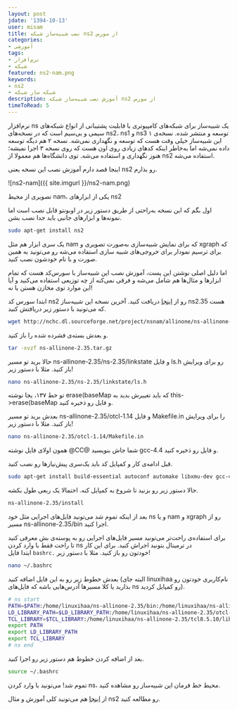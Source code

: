 ```yaml
---
layout: post
jdate: '1394-10-13'
user: misam
title: نصب شبیه‌ساز شبکه ns2 از سورس
categories:
- آموزشی
tags:
- نرم‌افزار
- شبکه
featured: ns2-nam.png
keywords:
- ns2
- شبکه ساز شبکه
description: آموزش نصب شبیه‌ساز شبکه ns2 از سورس
timeToRead: 5
---
```


نرم‌افزار ns یک شبیه‌ساز برای شبکه‌های کامپیوتری با قابلیت پشتیبانی از انواع شبکه‌های سیمی و بی‌سیم است که در نسخه‌های ns2، ns1 و ns3 توسعه و منتشر شده. نسخه‌ی ۱ این شبیه‌ساز خیلی وقت هست که توسعه و نگهداری نمی‌شه. نسخه ۲ هم دیگه توسعه داده نمی‌شه اما به‌خاطر اینکه کدهای زیادی روی اون هست که روی نسخه ۳ اجرا نمیشه؛ هنوز نگهداری و استفاده می‌شه. توی دانشگاه‌ها هم معمولا از ns2 استفاده می‌شه.

اینجا قصد دارم آموزش نصب این نسخه یعنی ns2 رو بذارم.

![ns2-nam]({{ site.imgurl }}/ns2-nam.png)

تصویری از محیط nam، یکی از ابزارهای ns2

اول بگم که این نسخه به‌راحتی از طریق دستور زیر در اوبونتو قابل نصب است اما نمونه‌ها و ابزارهای جانبی باید جدا نصب بشن.

```sh
sudo apt-get install ns2
```

یک سری ابزار هم مثل nam که برای نمایش شبیه‌سازی به‌صورت تصویری و xgraph که برای ترسیم نمودار برای خروجی‌های شبیه سازی استفاده می‌شه رو می‌تونید به همین صورت و با نام خودشون نصب کنید.

اما دلیل اصلی نوشتن این پست، آموزش نصب این شبیه‌ساز با سورس‌کد هست که تمام ابزارها و مثال‌ها هم شامل می‌شه و فرقی نمی‌کنه از چه توزیعی استفاده می‌کنید و آیا این موارد توی مخازن هستن یا نه!

ابتدا سورس کد ns2 رو از [اینجا](http://sourceforge.net/projects/nsnam/files/latest/download) دریافت کنید. آخرین نسخه این شبیه‌ساز ns2.35 هست که می‌تونید با دستور زیر دریافتش کنید.

```sh
wget http://nchc.dl.sourceforge.net/project/nsnam/allinone/ns-allinone-2.35/ns-allinone-2.35.tar.gz
```

و بعدش بسته‌ی فشرده شده را باز کنید.

```sh
tar -xvzf ns-allinone-2.35.tar.gz
```

حالا برید تو مسیر ns-allinone-2.35/ns-2.35/linkstate و فایل ls.h رو برای ویرایش باز کنید. مثلا با دستور زیر!

```sh
nano ns-allinone-2.35/ns-2.35/linkstate/ls.h
```

تو خط ۱۳۷، یجا نوشته erase(baseMap که باید تغییرش بدید به this->erase(baseMap و فایل رو ذخیره کنید.

بعدش برید تو مسیر ns-allinone-2.35/otcl-1.14 و فایل Makefile.in را برای ویرایش باز کنید. مثلا با دستور زیر!

```sh
nano ns-allinone-2.35/otcl-1.14/Makefile.in
```

همون اولای فایل نوشته @CC@ شما جاش بنویسید gcc-4.4 و فایل رو ذخیره کنید.

قبل ادامه‌ی کار و کمپایل کد باید یک‌سری پیش‌نیازها رو نصب کنید.

```sh
sudo apt-get install build-essential autoconf automake libxmu-dev gcc-4.4
```

حالا دستور زیر رو بزنید تا شروع به کمپایل کنه. احتمالا یک ربعی طول بکشه.

```sh
ns-allinone-2.35/install
```

بعد از اینکه تموم شد می‌تونید فایل‌های اجرایی مثل خود ns و یا nam و xgraph رو از مسیر ns-allinone-2.35/bin اجرا کنید.

برای استفاده‌ی راحت‌تر می‌تونید مسیر فایل‌های اجرایی رو به پوسته‌ی بش معرفی کنید تا راحت فقط با وارد کردن ns در ترمینال بتونید اجراش کنید. برای این کار ابتدا فایل `bashrc.` خودتون رو باز کنید. مثلا با دستور زیر!

```sh
nano ~/.bashrc
```

بعدش خطوط زیر رو به این فایل اضافه کنید (البته جای linuxihaa نام‌کاربری خودتون رو بذارید یا کلا مسیرها آدرس‌هایی باشه که فایل‌های ns رو کمپایل کردید).

```bash
# ns start
PATH=$PATH:/home/linuxihaa/ns-allinone-2.35/bin:/home/linuxihaa/ns-allinone-2.35/tcl8.5.10/unix:/home/linuxihaa/ns-allinone-2.35/tk8.5.10/unix
LD_LIBRARY_PATH=$LD_LIBRARY_PATH:/home/linuxihaa/ns-allinone-2.35/otcl-1.14:/home/linuxihaa/ns-allinone-2.35/lib
TCL_LIBRARY=$TCL_LIBRARY:/home/linuxihaa/ns-allinone-2.35/tcl8.5.10/library
export PATH
export LD_LIBRARY_PATH
export TCL_LIBRARY
# ns end
```

بعد از اضافه کردن خطوط هم دستور زیر رو اجرا کنید.

```sh
source ~/.bashrc
```

تموم شد! می‌تونید با وارد کردن ns، محیط خط فرمان این شبیه‌ساز رو مشاهده کنید.

از [اینجا](http://slogix.in/ns2-training-institute/index.html) هم می‌تونید کلی آموزش و مثال ns2 رو مطالعه کنید.